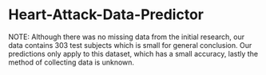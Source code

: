 # Heart-Attack-Data-Predictor
NOTE: Although there was no missing data from the initial research, our data contains 303 test subjects which is small for general conclusion. Our predictions only apply to this dataset, which has a small accuracy, lastly the method of collecting data is unknown. 
